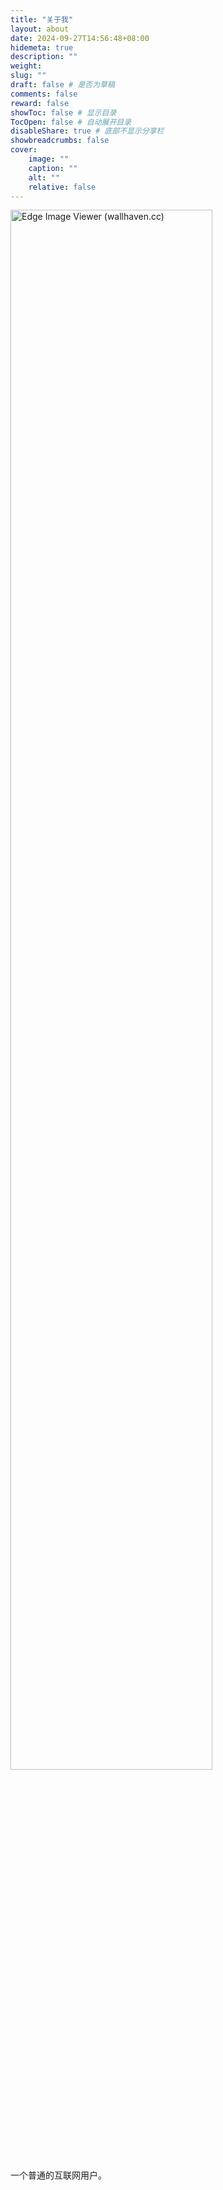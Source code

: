 ```yaml
---
title: "关于我"
layout: about
date: 2024-09-27T14:56:48+08:00
hidemeta: true
description: ""
weight:
slug: ""
draft: false # 是否为草稿
comments: false
reward: false
showToc: false # 显示目录
TocOpen: false # 自动展开目录
disableShare: true # 底部不显示分享栏
showbreadcrumbs: false
cover:
    image: ""
    caption: ""
    alt: ""
    relative: false
---
```


<img src="https://w.wallhaven.cc/full/3l/wallhaven-3l8lgv.png" alt="Edge Image Viewer (wallhaven.cc)" class="zoom-img" style="width:80%;">

一个普通的互联网用户。